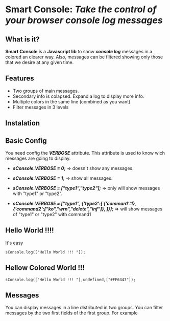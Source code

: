 # Smart Console: *Take the control of your browser console log messages*

## What is it?
**Smart Console** is a **Javascript lib** to show ***console log*** messages in a colored an clearer way. 
Also, messages can be filtered showing only those that we desire at any given time.


## Features

+ Two groups of main messages.
+ Secondary info is colapsed. Expand a log to display more info.
+ Multiple colors in the same line (combined as you want)
+ Filter messages in 3 levels

## Instalation

## Basic Config

You need config the ***VERBOSE*** attribute. This attribute is used to know wich messages are going to display.

+ ***sConsole.VERBOSE = 0;*** => doesn't show any messages.
+ ***sConsole.VERBOSE = 1;*** => show all messages.



+ ***sConsole.VERBOSE = ["type1","type2"];*** => only will show messages with "type1" or "type2".
+ ***sConsole.VERBOSE = ["type1",
			{'type2':[
				{'comman1':1},
				{'command2':["ko","wrn","delete","inf"]},
			]}];*** => will show messages of "type1" or "type2" with command1 


## Hello World !!!!

It's easy

```
sConsole.log(["Hello World !!! "]);
```

## Hellow Colored World !!!

```
sConsole.log(["Hello World !!! "],undefined,["#FF6347"]);
```

## Messages

You can display messages in a line distributed in two groups. You can filter messages by the two first fields of the first group. For example


